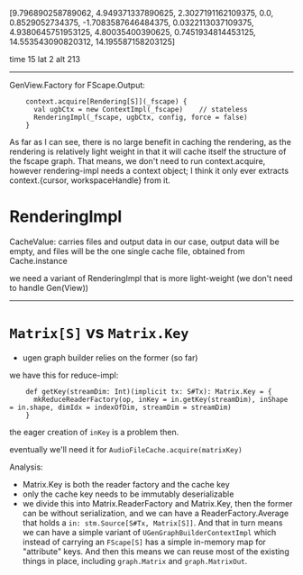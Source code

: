 [9.796890258789062, 4.949371337890625, 2.3027191162109375, 0.0, 0.8529052734375, -1.7083587646484375, 0.0322113037109375, 4.9380645751953125, 4.80035400390625, 0.7451934814453125, 14.553543090820312, 14.195587158203125]

time 15
lat 2
alt 213

-------------

GenView.Factory for FScape.Output:


        context.acquire[Rendering[S]](_fscape) {
          val ugbCtx = new ContextImpl(_fscape)    // stateless
          RenderingImpl(_fscape, ugbCtx, config, force = false)
        }

As far as I can see, there is no large benefit in caching the rendering, as the rendering is relatively light weight in that it will cache itself the structure of the fscape graph.
That means, we don't need to run context.acquire, however rendering-impl needs a context object; I think it only ever extracts context.{cursor, workspaceHandle} from it.

# RenderingImpl

CacheValue: carries files and output data
in our case, output data will be empty, and files will be the one single cache file, obtained from Cache.instance

we need a variant of RenderingImpl that is more light-weight (we don't need to handle Gen(View))


----

# `Matrix[S]` vs `Matrix.Key`

- ugen graph builder relies on the former (so far)

we have this for reduce-impl:

        def getKey(streamDim: Int)(implicit tx: S#Tx): Matrix.Key = {
          mkReduceReaderFactory(op, inKey = in.getKey(streamDim), inShape = in.shape, dimIdx = indexOfDim, streamDim = streamDim)
        }

the eager creation of `inKey` is a problem then.

eventually we'll need it for `AudioFileCache.acquire(matrixKey)`

Analysis:

- Matrix.Key is both the reader factory and the cache key
- only the cache key needs to be immutably deserializable
- we divide this into Matrix.ReaderFactory and Matrix.Key,
  then the former can be without serialization, and we can
  have a ReaderFactory.Average that holds a `in: stm.Source[S#Tx, Matrix[S]]`.
  And that in turn means we can have a simple variant of
  `UGenGraphBuilderContextImpl` which instead of carrying
  an `FScape[S]` has a simple in-memory map for "attribute" keys.
  And then this means we can reuse most of the existing things
  in place, including `graph.Matrix` and `graph.MatrixOut`.

